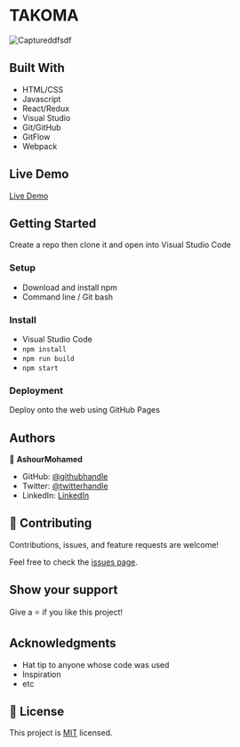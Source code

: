 
# TAKOMA 

![Captureddfsdf](https://user-images.githubusercontent.com/92208712/189333946-df6eddc8-6d1e-4b8f-8424-4d005753b49d.PNG)


## Built With

- HTML/CSS
- Javascript
- React/Redux
- Visual Studio
- Git/GitHub
- GitFlow
- Webpack

## Live Demo

[Live Demo](https://takoma.herokuapp.com/)

## Getting Started

Create a repo then clone it and open into Visual Studio Code

### Setup

- Download and install npm
- Command line / Git bash

### Install

- Visual Studio Code
- `npm install`
- `npm run build`
- `npm start`



### Deployment

Deploy onto the web using GitHub Pages

## Authors

👤 **AshourMohamed**

- GitHub: [@githubhandle](https://github.com/AACHOURMOHAMED)
- Twitter: [@twitterhandle](https://twitter.com/MohamedAachour3)
- LinkedIn: [LinkedIn](https://linkedin.com/in/mohamed-aachour-25405b215)

## 🤝 Contributing

Contributions, issues, and feature requests are welcome!

Feel free to check the [issues page](../../issues/).

## Show your support

Give a ⭐️ if you like this project!

## Acknowledgments

- Hat tip to anyone whose code was used
- Inspiration
- etc

## 📝 License

This project is [MIT](./MIT.md) licensed.
